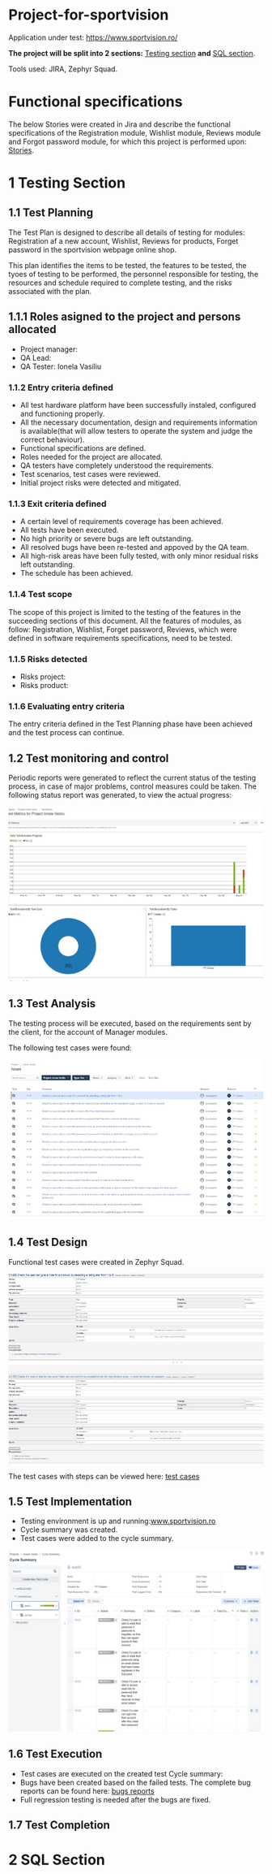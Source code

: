 # Project-for-sportvision
Application under test: https://www.sportvision.ro/

**The project will be split into 2 sections:** [Testing section](https://github.com/VasiliuIonela/Project-for-sportvision/blob/main/README.md#1-testing-section) **and** [SQL section](https://github.com/VasiliuIonela/Project-for-sportvision/blob/main/README.md#2-sql-section).

Tools used: JIRA, Zephyr Squad.

# Functional specifications

The below Stories were created in Jira and describe the functional specifications of the Registration module, Wishlist module, Reviews module and Forgot password module, for which this project is performed upon: [Stories](https://github.com/VasiliuIonela/Project-for-sportvision/blob/main/Jira.pdf).



# 1 Testing Section
## 1.1 Test Planning
The Test Plan is designed to describe all details of testing for modules: Registration af a new account, Wishlist, Reviews for products, Forget password in the sportvision webpage online shop.

This plan identifies the items to be tested, the features to be tested, the tyoes of testing to be performed, the personnel responsible for testing, the resources and schedule required to complete testing, and the risks associated with the plan.
## 1.1.1 Roles asigned to the project and persons allocated
* Project manager:
* QA Lead:
* QA Tester: Ionela Vasiliu
### 1.1.2 Entry criteria defined
* All test hardware platform have been successfully instaled, configured and functioning properly.
* All the necessary documentation, design and requirements information is available(that will allow testers to operate the system and judge the correct behaviour).
* Functional specifications are defined.
* Roles needed for the project are allocated.
* QA testers have completely understood the requirements.
* Test scenarios, test cases were reviewed.
* Initial project risks were detected and mitigated.
### 1.1.3 Exit criteria defined
* A certain level of requirements coverage has been achieved.
* All tests have been executed.
* No high priority or severe bugs are left outstanding.
* All resolved bugs have been re-tested and appoved by the QA team.
* All high-risk areas have been fully tested, with only minor residual risks left outstanding.
* The schedule has been achieved.
### 1.1.4 Test scope
 The scope of this project is limited to the testing of the features in the succeeding sections of this document. All the features of modules, as follow: Registration, Wishlist, Forget password, Reviews, which were defined in software requirements specifications, need to be tested.
### 1.1.5 Risks detected
* Risks project:
* Risks product:
### 1.1.6 Evaluating entry criteria
The entry criteria defined in the Test Planning phase have been achieved and the test process can continue.
## 1.2 Test monitoring and control
Periodic reports were generated to reflect the current status of the testing process, in case of major problems, control measures could be taken.
The following status report was generated, to view the actual progress:

![image](https://github.com/VasiliuIonela/Project-for-sportvision/blob/main/test%20metrics.jpeg)
## 1.3 Test Analysis
The testing process will be executed, based on the requirements sent by the client, for the account of Manager modules. 

The following test cases were found:

![image](https://github.com/VasiliuIonela/Project-for-sportvision/blob/main/test%20cases%20sportvision.jpeg)
## 1.4 Test Design
Functional test cases were created in Zephyr Squad.

![image](https://github.com/VasiliuIonela/Project-for-sportvision/blob/main/test.cases.steps.jpeg)

The test cases with steps can be viewed here:
[test cases](https://github.com/VasiliuIonela/Project-for-sportvision/blob/main/Jira.pdf)

## 1.5 Test Implementation
* Testing environment is up and running:www.sportvision.ro
* Cycle summary was created.
* Test cases were added to the cycle summary.

![image](https://github.com/VasiliuIonela/Project-for-sportvision/blob/main/cycle.summary.jpeg)
## 1.6 Test Execution
* Test cases are executed on the created test Cycle summary:
* Bugs have been created based on the failed tests. The complete bug reports can be found here: [bugs reports](https://github.com/VasiliuIonela/Project-for-sportvision/blob/main/bugs.pdf)
* Full regression testing is needed after the bugs are fixed.

## 1.7 Test Completion
# 2 SQL Section

